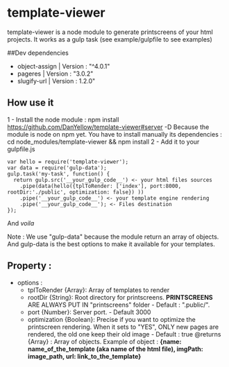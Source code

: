 # template-viewer
template-viewer is a node module to generate printscreens of your html projects. It works as a gulp task (see example/gulpfile to see examples)


##Dev dependencies
- object-assign | Version : "^4.0.1"
- pageres | Version : "3.0.2"
- slugify-url | Version : 1.2.0"

## How use it
1 - Install the node module : 
npm install https://github.com/DanYellow/template-viewer#server -D
Because the module is node on npm yet. You have to install manually its dependencies :
cd node_modules/template-viewer && npm install
2 - Add it to your gulpfile.js
```
var hello = require('template-viewer');
var data = require('gulp-data');
gulp.task('my-task', function() {
  return gulp.src('__your_gulp_code__') <- your html files sources
    .pipe(data(hello({tplToRender: ['index'], port:8000, rootDir:'./public', optimization: false}) ))
    .pipe('__your_gulp_code__') <- your template engine rendering
    .pipe('__your_gulp_code__'); <- Files destination 
});

```
And _voila_

Note : We use "gulp-data" because the module return an array of objects. And gulp-data is the best options to make it available for your templates.


## Property :
- options :
	- tplToRender {Array}: Array of templates to render 
	- rootDir {String}: Root directory for printscreens. **PRINTSCREENS** ARE ALWAYS PUT IN "printscreens" folder - Default : ".public/".
	- port {Number}: Server port. - Default 3000
	- optimization {Boolean}: Precise if you want to optimize the printscreen rendering. When it sets to "YES", ONLY new pages are rendered, the old one keep their old image - Default : true
@returns {Array} : Array of objects. Example of object : 
**{name: __name_of_the_template__ (aka name of the html file), imgPath: __image_path__, url: __link_to_the_template__}**
